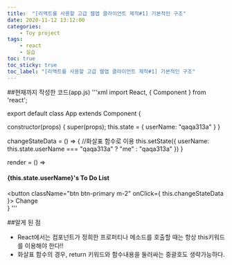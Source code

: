 ```yaml
---
title:  "[리액트를 사용할 고급 웹앱 클라이언트 제작#1] 기본적인 구조"
date: 2020-11-12 13:12:00
categories:
    - Toy project
tags:
    - react
    - 실습
toc: true
toc_sticky: true
toc_label: "[리액트를 사용할 고급 웹앱 클라이언트 제작#1] 기본적인 구조"
---
```


##현재까지 작성한 코드(app.js)
'''xml
import React, { Component } from 'react';

export default class App extends Component {

  constructor(props) {
    super(props);
    this.state = {
      userName: "qaqa313a"
    }
  }

  changeStateData = () => { //화살표 함수로 이용
    this.setState({
      userName: this.state.userName === "qaqa313a" ? "me" : "qaqa313a"
    })
  }

  render = () =>
      <div>
        <h4 className="bg-primary text-white text-center p-2">
          {this.state.userName}'s To Do List
        </h4>
        <button className="btn btn-primary m-2" onClick={ this.changeStateData }>
         Change
        </button>
      </div>
}
'''

##알게 된 점
- React에서는 컴포넌트가 정희한 프로퍼티나 메소드를 호출할 때는 항상 this키워드를 이용해야 한다!!
- 화살표 함수의 경우, return 키워드와 함수내용을 둘러싸는 중괄호도 생략가능하다.